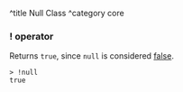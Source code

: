 ^title Null Class
^category core

### **!** operator

Returns `true`, since `null` is considered [false](../control-flow.html#truth).

    > !null
    true
